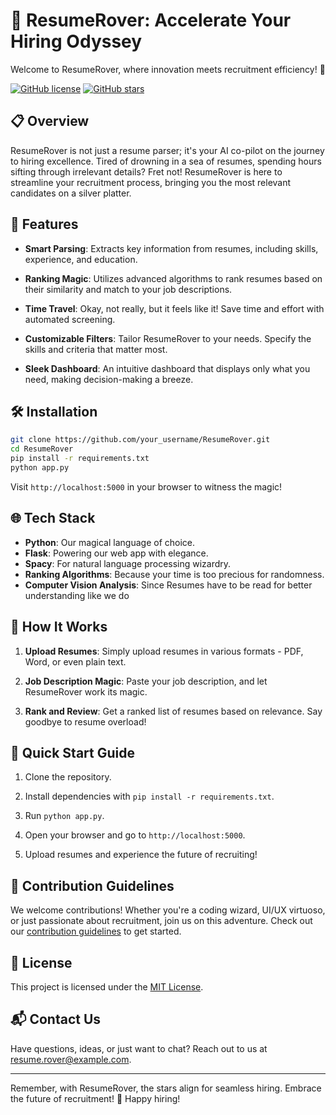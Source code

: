# 🚀 ResumeRover: Accelerate Your Hiring Odyssey

Welcome to ResumeRover, where innovation meets recruitment efficiency! 🌟

[![GitHub license](https://img.shields.io/github/license/your_username/your_reponame.svg)](https://github.com/your_username/your_reponame/blob/main/LICENSE)
[![GitHub stars](https://img.shields.io/github/stars/your_username/your_reponame.svg)](https://github.com/your_username/your_reponame/stargazers)

## 📋 Overview

ResumeRover is not just a resume parser; it's your AI co-pilot on the journey to hiring excellence. Tired of drowning in a sea of resumes, spending hours sifting through irrelevant details? Fret not! ResumeRover is here to streamline your recruitment process, bringing you the most relevant candidates on a silver platter.

## 🚀 Features

- **Smart Parsing**: Extracts key information from resumes, including skills, experience, and education.

- **Ranking Magic**: Utilizes advanced algorithms to rank resumes based on their similarity and match to your job descriptions.

- **Time Travel**: Okay, not really, but it feels like it! Save time and effort with automated screening.

- **Customizable Filters**: Tailor ResumeRover to your needs. Specify the skills and criteria that matter most.

- **Sleek Dashboard**: An intuitive dashboard that displays only what you need, making decision-making a breeze.

## 🛠 Installation

```bash
git clone https://github.com/your_username/ResumeRover.git
cd ResumeRover
pip install -r requirements.txt
python app.py
```

Visit `http://localhost:5000` in your browser to witness the magic!

## 🌐 Tech Stack

- **Python**: Our magical language of choice.
- **Flask**: Powering our web app with elegance.
- **Spacy**: For natural language processing wizardry.
- **Ranking Algorithms**: Because your time is too precious for randomness.
- **Computer Vision Analysis**: Since Resumes have to be read for better understanding like we do

## 🤖 How It Works

1. **Upload Resumes**: Simply upload resumes in various formats - PDF, Word, or even plain text.

2. **Job Description Magic**: Paste your job description, and let ResumeRover work its magic.

3. **Rank and Review**: Get a ranked list of resumes based on relevance. Say goodbye to resume overload!

## 🚤 Quick Start Guide

1. Clone the repository.

2. Install dependencies with `pip install -r requirements.txt`.

3. Run `python app.py`.

4. Open your browser and go to `http://localhost:5000`.

5. Upload resumes and experience the future of recruiting!

## 🎩 Contribution Guidelines

We welcome contributions! Whether you're a coding wizard, UI/UX virtuoso, or just passionate about recruitment, join us on this adventure. Check out our [contribution guidelines](CONTRIBUTING.md) to get started.

## 📝 License

This project is licensed under the [MIT License](LICENSE).

## 📬 Contact Us

Have questions, ideas, or just want to chat? Reach out to us at [resume.rover@example.com](mailto:resume.rover@example.com).

---

Remember, with ResumeRover, the stars align for seamless hiring. Embrace the future of recruitment! 🌠 Happy hiring!